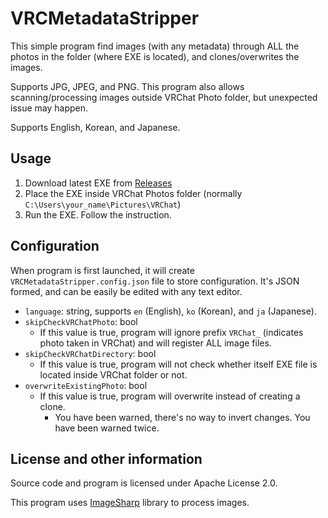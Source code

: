 # VRCMetadataStripper
This simple program find images (with any metadata) through ALL the photos in the folder (where EXE is located), and clones/overwrites the images.

Supports JPG, JPEG, and PNG. This program also allows scanning/processing images outside VRChat Photo folder, but unexpected issue may happen.

Supports English, Korean, and Japanese.

## Usage
1. Download latest EXE from [Releases](https://github.com/github-harunadev/VRCMetadataStripper/releases)
2. Place the EXE inside VRChat Photos folder (normally `C:\Users\your_name\Pictures\VRChat`)
3. Run the EXE. Follow the instruction.

## Configuration
When program is first launched, it will create `VRCMetadataStripper.config.json` file to store configuration. It's JSON formed, and can be easily be edited with any text editor.
- `language`: string, supports `en` (English), `ko` (Korean), and `ja` (Japanese).
- `skipCheckVRChatPhoto`: bool
  - If this value is true, program will ignore prefix `VRChat_` (indicates photo taken in VRChat) and will register ALL image files.
- `skipCheckVRChatDirectory`: bool
  - If this value is true, program will not check whether itself EXE file is located inside VRChat folder or not.
- `overwriteExistingPhoto`: bool
  - If this value is true, program will overwrite instead of creating a clone.
	- You have been warned, there's no way to invert changes. You have been warned twice.

## License and other information
Source code and program is licensed under Apache License 2.0.

This program uses [ImageSharp](https://github.com/SixLabors/ImageSharp) library to process images.